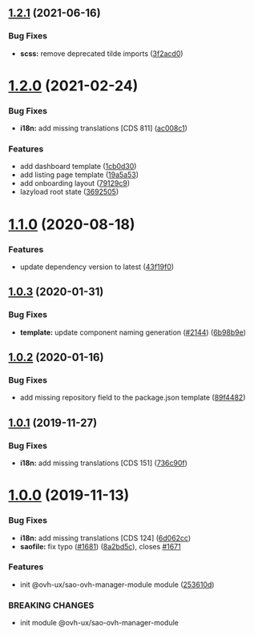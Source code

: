 ## [1.2.1](https://github.com/ovh/manager/compare/@ovh-ux/sao-ovh-manager-module@1.2.0...@ovh-ux/sao-ovh-manager-module@1.2.1) (2021-06-16)


### Bug Fixes

* **scss:** remove deprecated tilde imports ([3f2acd0](https://github.com/ovh/manager/commit/3f2acd008ad5bff397ab6ecf35437a506b4b90a5))



# [1.2.0](https://github.com/ovh/manager/compare/@ovh-ux/sao-ovh-manager-module@1.1.0...@ovh-ux/sao-ovh-manager-module@1.2.0) (2021-02-24)


### Bug Fixes

* **i18n:** add missing translations [CDS 811] ([ac008c1](https://github.com/ovh/manager/commit/ac008c1c0145d1aafff254ae1c444a433d8d4165))


### Features

* add dashboard template ([1cb0d30](https://github.com/ovh/manager/commit/1cb0d30b84cee542a58fa2c3ba505af7e4dff9c2))
* add listing page template ([19a5a53](https://github.com/ovh/manager/commit/19a5a53d8b2b6f2ffc08a0f16257aeb974870b3e))
* add onboarding layout ([79129c9](https://github.com/ovh/manager/commit/79129c9e718a7bd91b5751a1d49c7d9df2f679e2))
* lazyload root state ([3692505](https://github.com/ovh/manager/commit/36925050d052096e4e4489bf36dd3936157c6b3f))



# [1.1.0](https://github.com/ovh-ux/manager/compare/@ovh-ux/sao-ovh-manager-module@1.0.3...@ovh-ux/sao-ovh-manager-module@1.1.0) (2020-08-18)


### Features

* update dependency version to latest ([43f19f0](https://github.com/ovh-ux/manager/commit/43f19f0b62ccb6f2616b3ecff265ac2f0fef65d6))



## [1.0.3](https://github.com/ovh-ux/manager/compare/@ovh-ux/sao-ovh-manager-module@1.0.2...@ovh-ux/sao-ovh-manager-module@1.0.3) (2020-01-31)


### Bug Fixes

* **template:** update component naming generation ([#2144](https://github.com/ovh-ux/manager/issues/2144)) ([6b98b9e](https://github.com/ovh-ux/manager/commit/6b98b9e5f702b4f2314825230d2a51ef7f384f44))



## [1.0.2](https://github.com/ovh-ux/manager/compare/@ovh-ux/sao-ovh-manager-module@1.0.1...@ovh-ux/sao-ovh-manager-module@1.0.2) (2020-01-16)


### Bug Fixes

* add missing repository field to the package.json template ([89f4482](https://github.com/ovh-ux/manager/commit/89f4482176884db3cb680cf38851c3a16cdb0544))



## [1.0.1](https://github.com/ovh/manager/compare/@ovh-ux/sao-ovh-manager-module@1.0.0...@ovh-ux/sao-ovh-manager-module@1.0.1) (2019-11-27)


### Bug Fixes

* **i18n:** add missing translations [CDS 151] ([736c90f](https://github.com/ovh/manager/commit/736c90f0537e65a3706c3348d630763024a6f774))



# [1.0.0](https://github.com/ovh/manager/compare/@ovh-ux/sao-ovh-manager-module@0.0.0...@ovh-ux/sao-ovh-manager-module@1.0.0) (2019-11-13)


### Bug Fixes

* **i18n:** add missing translations [CDS 124] ([6d062cc](https://github.com/ovh/manager/commit/6d062cc3f6c817b81546171abfeb553975dde4f3))
* **saofile:** fix typo ([#1681](https://github.com/ovh/manager/issues/1681)) ([8a2bd5c](https://github.com/ovh/manager/commit/8a2bd5cde3ba1afdf3c05e15cca679af51a4b2c8)), closes [#1671](https://github.com/ovh/manager/issues/1671)


### Features

* init @ovh-ux/sao-ovh-manager-module module ([253610d](https://github.com/ovh/manager/commit/253610dfac083c87be142e7e018b044f6e82f48a))


### BREAKING CHANGES

* init module @ovh-ux/sao-ovh-manager-module



